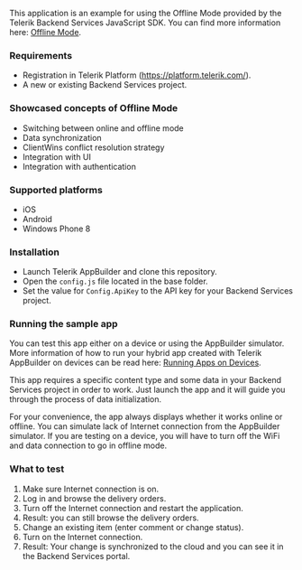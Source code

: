 This application is an example for using the Offline Mode provided by the Telerik Backend Services JavaScript SDK. You can find more information here: [Offline Mode](http://docs.telerik.com/platform/backend-services/development/javascript-sdk/offline-mode/introduction).

### Requirements ###

* Registration in Telerik Platform (https://platform.telerik.com/).
* A new or existing Backend Services project.

### Showcased concepts of Offline Mode ###

* Switching between online and offline mode
* Data synchronization
* ClientWins conflict resolution strategy
* Integration with UI
* Integration with authentication

### Supported platforms ###

* iOS
* Android 
* Windows Phone 8

### Installation ###

* Launch Telerik AppBuilder and clone this repository.
* Open the `config.js` file located in the base folder.
* Set the value for `Config.ApiKey` to the API key for your Backend Services project.

### Running the sample app ###

You can test this app either on a device or using the AppBuilder simulator. More information of how to run your hybrid app created with Telerik AppBuilder on devices can be read here: [Running Apps on Devices](http://docs.telerik.com/platform/appbuilder/testing-your-app/running-on-devices/working-with-devices).

This app requires a specific content type and some data in your Backend Services project in order to work. Just launch the app and it will guide you through the process of data initialization.

For your convenience, the app always displays whether it works online or offline. You can simulate lack of Internet connection from the AppBuilder simulator. If you are testing on a device, you will have to turn off the WiFi and data connection to go in offline mode.

### What to test ###

1. Make sure Internet connection is on.
2. Log in and browse the delivery orders.
2. Turn off the Internet connection and restart the application.
3. Result: you can still browse the delivery orders.
4. Change an existing item (enter comment or change status).
5. Turn on the Internet connection.
6. Result: Your change is synchronized to the cloud and you can see it in the Backend Services portal.
